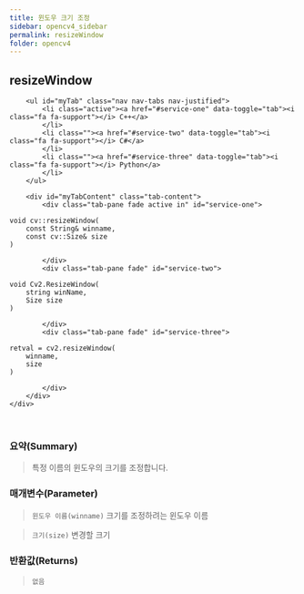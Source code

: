 ```yaml
---
title: 윈도우 크기 조정
sidebar: opencv4_sidebar
permalink: resizeWindow
folder: opencv4
---
```


<div class="row">
    <div class="col-lg-12">
        <h2 class="page-header">resizeWindow</h2>
    </div>
    <div class="col-lg-12">

        <ul id="myTab" class="nav nav-tabs nav-justified">
            <li class="active"><a href="#service-one" data-toggle="tab"><i class="fa fa-support"></i> C++</a>
            </li>
            <li class=""><a href="#service-two" data-toggle="tab"><i class="fa fa-support"></i> C#</a>
            </li>
            <li class=""><a href="#service-three" data-toggle="tab"><i class="fa fa-support"></i> Python</a>
            </li>
        </ul>

        <div id="myTabContent" class="tab-content">
            <div class="tab-pane fade active in" id="service-one">
<pre class="prettyprint"><code class="language-cpp">void cv::resizeWindow(
    const String& winname,
    const cv::Size& size
)</code></pre>
            </div>
            <div class="tab-pane fade" id="service-two">
<pre class="prettyprint"><code class="language-cs">void Cv2.ResizeWindow(
    string winName,
    Size size
)</code></pre>
            </div>
            <div class="tab-pane fade" id="service-three">
<pre class="prettyprint"><code class="language-py">retval = cv2.resizeWindow(
    winname,
    size
)</code></pre>
            </div>
        </div>
    </div>
</div>

<br>

### 요약(Summary)

> 특정 이름의 윈도우의 크기를 조정합니다.

### 매개변수(Parameter)

> `윈도우 이름(winname)` 크기를 조정하려는 윈도우 이름

> `크기(size)` 변경할 크기

### 반환값(Returns)

> `없음`

